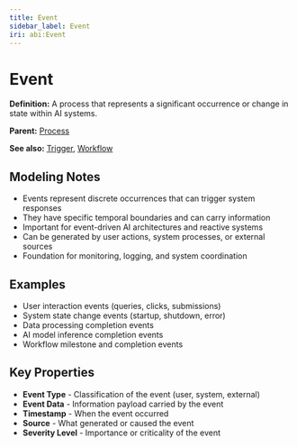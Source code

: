 ```yaml
---
title: Event
sidebar_label: Event
iri: abi:Event
---
```


# Event

**Definition:** A process that represents a significant occurrence or change in state within AI systems.

**Parent:** [Process](/bfo/occurrent/Process)

**See also:** [Trigger](/abi/Trigger), [Workflow](/abi/Workflow)

## Modeling Notes

- Events represent discrete occurrences that can trigger system responses
- They have specific temporal boundaries and can carry information
- Important for event-driven AI architectures and reactive systems
- Can be generated by user actions, system processes, or external sources
- Foundation for monitoring, logging, and system coordination

## Examples

- User interaction events (queries, clicks, submissions)
- System state change events (startup, shutdown, error)
- Data processing completion events
- AI model inference completion events
- Workflow milestone and completion events

## Key Properties

- **Event Type** - Classification of the event (user, system, external)
- **Event Data** - Information payload carried by the event
- **Timestamp** - When the event occurred
- **Source** - What generated or caused the event
- **Severity Level** - Importance or criticality of the event
